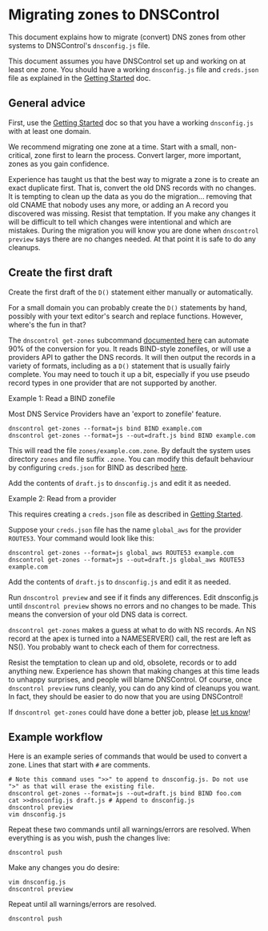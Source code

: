 # Migrating zones to DNSControl

This document explains how to migrate (convert) DNS zones from
other systems to DNSControl's `dnsconfig.js` file.

This document assumes you have DNSControl set up and working on at
least one zone.  You should have a working `dnsconfig.js` file and
`creds.json` file as explained in the
[Getting Started](getting-started.md) doc.

## General advice

First, use the
[Getting Started](getting-started.md) doc
so that you have a working `dnsconfig.js` with at least one domain.

We recommend migrating one zone at a time. Start with a small,
non-critical, zone first to learn the process.  Convert larger,
more important, zones as you gain confidence.

Experience has taught us that the best way to migrate a zone is
to create an exact duplicate first. That is, convert the old DNS records
with no changes.  It is tempting to clean up the data as you do the migration...
removing that old CNAME that nobody uses any more, or adding an
A record you discovered was missing. Resist that temptation.  If you make any
changes it will be difficult to tell which changes were intentional
and which are mistakes. During the migration you will know you are done
when `dnscontrol preview` says there are no changes needed. At that
point it is safe to do any cleanups.

## Create the first draft

Create the first draft of the `D()` statement either manually or
automatically.

For a small domain you can probably create the `D()` statements by
hand, possibly with your text editor's search and replace functions.
However, where's the fun in that?

The `dnscontrol get-zones` subcommand
[documented here](../commands/get-zones.md)
can automate 90% of the conversion for you. It reads BIND-style zonefiles,
or will use a providers API to gather the DNS records.  It will then output
the records in a variety of formats, including as a `D()` statement
that is usually fairly complete. You may need to touch it up a bit,
especially if you use pseudo record types in one provider that are
not supported by another.

Example 1: Read a BIND zonefile

Most DNS Service Providers have an 'export to zonefile' feature.

```shell
dnscontrol get-zones --format=js bind BIND example.com
dnscontrol get-zones --format=js --out=draft.js bind BIND example.com
```

This will read the file `zones/example.com.zone`. By default the system
uses directory `zones` and file suffix `.zone`.  You can modify this default
behaviour by configuring `creds.json` for BIND as described [here](../provider/bind.md).

Add the contents of `draft.js` to `dnsconfig.js` and edit it as needed.

Example 2: Read from a provider

This requires creating a `creds.json` file as described in
[Getting Started](getting-started.md).

Suppose your `creds.json` file has the name `global_aws`
for the provider `ROUTE53`.  Your command would look like this:

```shell
dnscontrol get-zones --format=js global_aws ROUTE53 example.com
dnscontrol get-zones --format=js --out=draft.js global_aws ROUTE53 example.com
```

Add the contents of `draft.js` to `dnsconfig.js` and edit it as needed.

Run `dnscontrol preview` and see if it finds any differences.
Edit dnsconfig.js until `dnscontrol preview` shows no errors and
no changes to be made. This means the conversion of your old DNS
data is correct.

`dnscontrol get-zones` makes a guess at what to do with NS records.
An NS record at the apex is turned into a NAMESERVER() call, the
rest are left as NS().  You probably want to check each of them for
correctness.

Resist the temptation to clean up and old, obsolete, records or to
add anything new. Experience has shown that making changes at this
time leads to unhappy surprises, and people will blame DNSControl.
Of course, once `dnscontrol preview` runs cleanly, you can do any
kind of cleanups you want.  In fact, they should be easier to do
now that you are using DNSControl!

If `dnscontrol get-zones` could have done a better job, please
[let us know](https://github.com/StackExchange/dnscontrol/issues)!

## Example workflow

Here is an example series of commands that would be used
to convert a zone. Lines that start with `#` are comments.


```shell
# Note this command uses ">>" to append to dnsconfig.js. Do not use ">" as that will erase the existing file.
dnscontrol get-zones --format=js --out=draft.js bind BIND foo.com
cat >>dnsconfig.js draft.js # Append to dnsconfig.js
dnscontrol preview
vim dnsconfig.js
```

Repeat these two commands until all warnings/errors are resolved.
When everything is as you wish, push the changes live:

```shell
dnscontrol push
```


Make any changes you do desire:

```shell
vim dnsconfig.js
dnscontrol preview
```

Repeat until all warnings/errors are resolved.

```shell
dnscontrol push
```
